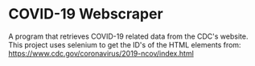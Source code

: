 # COVID-19 Webscraper
A program that retrieves COVID-19 related data from the CDC's website. This project uses selenium to get the ID's of the HTML elements from: https://www.cdc.gov/coronavirus/2019-ncov/index.html
